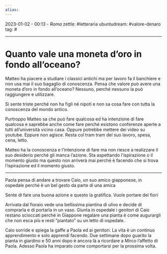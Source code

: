 ```yaml
---
alias: 
---
```

2023-01-02 - 00:13 - *Roma*
zettle: #letteraria
ubuntudream: #valore-denaro 
tag: #

---
# Quanto vale una moneta d’oro in fondo all’oceano?

Matteo ha piacere a studiare i classici antichi ma per lavoro fa il banchiere e non usa mai il suo bagaglio di conoscenza. Pensa che valore può avere una moneta d’oro in fondo all’oceano? Nessuno, perché nessuno la può raggiungere e utilizzare.

Si sente triste perché non ha figli né nipoti e non sa cosa fare con tutta la conoscenza del mondo antico.

Purtroppo Matteo sa che può fare qualcosa ed ha intenzione di fare qualcosa e saprebbe anche come fare perché esistono conferenze aperte a tutti all’università vicino casa. Oppure potrebbe mettere dei video su youtube. Eppure non agisce. Resta col tram tram del suo lavoro, spesa, cena, letto.

Matteo ha la conoscenza e l’intenzione di fare ma non riesce a realizzare il suo desiderio perché gli manca l’azione. Sta aspettando l’ispirazione o il momento giusto ma questo non arriverà mai perché è facendo che si trova l’ispirazione ed il momento giusto.

  

---

Paola pensa di andare a trovare Caio, un suo amico giapponese, in ospedale perché è un bel gesto da parte di una amica

Sente di fare una buona azione e questo la gratifica. Vuole portare dei fiori

Arrivata dal fioraio vede una bellissima piantina di ulivo e decide di comprarla e di portarla in un vaso. Giunta in ospedale i genitori di Caio restano scioccati perché in Giappone regalare una pianta è come augurargli che non esca più e resti “piantato” su un letto di ospedale.

Caio sorride e spiega la gaffe a Paola ed ai genitori. La vita è un continuo apprendimento e solo apprendi facendo. Due settimane dopo guarito la pianta in giardino e 50 anni dopo è ancora là a ricordare a Mirco l’affetto di Paola. Adesso Paola ha imparato come comportarsi per la prossima volta.
